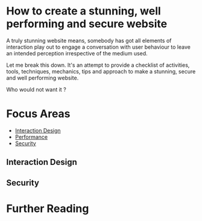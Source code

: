 # How to create a stunning, well performing and secure website


A truly stunning website means, somebody has got all  elements of interaction play out to engage a conversation with user behaviour to leave an intended perception irrespective of the medium  used. 

Let me break this down. It's an attempt to provide a checklist of activities, tools, techniques, mechanics, tips and approach to make a stunning, secure and well performing website. 

Who would not want it ?


# Focus Areas

- [Interaction Design](#interaction-design-)
- [Performance](#performance-)
- [Security](#security-)

## Interaction Design


## Security


# Further Reading

